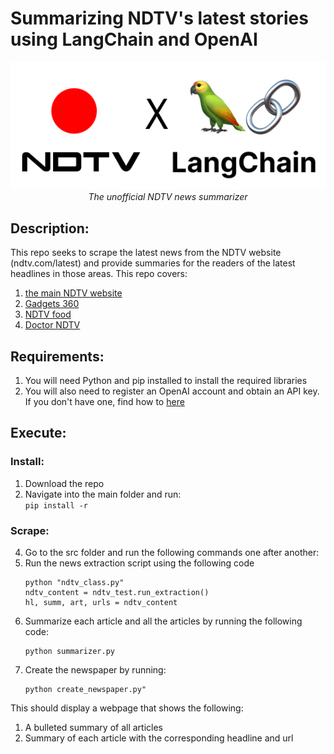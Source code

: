# Summarizing NDTV's latest stories using LangChain and OpenAI

<p align="center">
  <img src="https://github.com/SwamiKannan/Langchain---Summarizing-NDTV-top-stories/blob/main/cover.png">
  <br><i>The unofficial NDTV news summarizer</i>
</p>

## Description:
This repo seeks to scrape the latest news from the NDTV website (ndtv.com/latest) and provide summaries for the readers of the latest headlines in those areas. This repo
covers:
<ol>
  <li> <a href="ndtv.com">the main NDTV website</a></li>
  <li> <a href="Gadgets360.com">Gadgets 360</a></li>
  <li> <a href="food.ndtv.com">NDTV food</a></li>
  <li> <a href="doctor.ndtv.com">Doctor NDTV</a></li>
</ol>

## Requirements:
1. You will need Python and pip installed to install the required libraries
2. You will also need to register an OpenAI account and obtain an API key. If you don't have one, find how to <a href="https://www.howtogeek.com/885918/how-to-get-an-openai-api-key/">here</a>
## Execute:
### Install:
1. Download the repo
2. Navigate into the main folder and run:<br>
   `pip install -r`
### Scrape:
4. Go to the src folder and run the following commands one after another:
5. Run the news extraction script using the following code
   ```
   python "ndtv_class.py"
   ndtv_content = ndtv_test.run_extraction()
   hl, summ, art, urls = ndtv_content
   ```
6. Summarize each article and all the articles by running the following code:
   ```
   python summarizer.py
   ```
7. Create the newspaper by running:
   ```
   python create_newspaper.py"
   ```
This should display a webpage that shows the following:
1. A bulleted summary of all articles
2. Summary of each article with the corresponding headline and url
